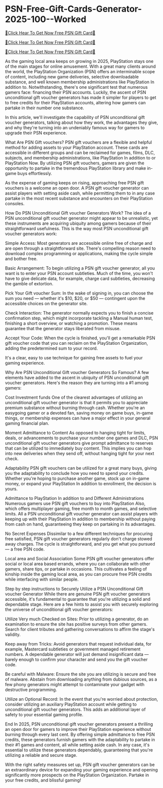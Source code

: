 # PSN-Free-Gift-Cards-Generator-2025-100--Worked

[🎁Click Hear To Get Now Free PSN Gift Card🎁](https://shakil.xebecreward.com/spsng/)

[🎁Click Hear To Get Now Free PSN Gift Card🎁](https://shakil.xebecreward.com/spsng/)

[🎁Click Hear To Get Now Free PSN Gift Card🎁](https://shakil.xebecreward.com/spsng/)



As the gaming local area keeps on growing in 2025, PlayStation stays one of the main stages for online amusement. With a great many clients around the world, the PlayStation Organization (PSN) offers an interminable scope of content, including new game deliveries, selective downloadable substance, and well known membership administrations like PlayStation In addition to. Notwithstanding, there's one significant test that numerous gamers face: financing their PSN accounts. Luckily, the ascent of PSN unconditional gift voucher generators has made it simpler for players to get to free credits for their PlayStation accounts, altering how gamers can partake in their number one substance.

In this article, we'll investigate the capability of PSN unconditional gift voucher generators, talking about how they work, the advantages they give, and why they're turning into an undeniably famous way for gamers to upgrade their PSN experience.

What Are PSN Gift vouchers? PSN gift vouchers are a flexible and helpful method for adding assets to your PlayStation account. These cards are accessible in different groups and can be reclaimed for games, films, DLC, subjects, and membership administrations, like PlayStation In addition to or PlayStation Now. By utilizing PSN gift vouchers, gamers are given the opportunity to partake in the tremendous PlayStation library and make in-game buys effortlessly.

As the expense of gaming keeps on rising, approaching free PSN gift vouchers is a welcome an open door. A PSN gift voucher generator can assist players with setting aside cash, while permitting them to in any case partake in the most recent substance and encounters on their PlayStation consoles.

How Do PSN Unconditional Gift voucher Generators Work? The idea of a PSN unconditional gift voucher generator might appear to be unrealistic, yet these instruments are acquiring ubiquity among gamers because of their straightforward usefulness. This is the way most PSN unconditional gift voucher generators work:

Simple Access: Most generators are accessible online free of charge and are open through a straightforward site. There's compelling reason need to download complex programming or applications, making the cycle simple and bother free.

Basic Arrangement: To begin utilizing a PSN gift voucher generator, all you want is to enter your PSN account subtleties. Much of the time, you won't have to give delicate data, for example, charge card subtleties, decreasing the gamble of extortion.

Pick Your Gift voucher Sum: In the wake of signing in, you can choose the sum you need — whether it's $10, $20, or $50 — contingent upon the accessible choices on the generator site.

Check Interaction: The generator normally expects you to finish a concise confirmation step, which might incorporate tackling a Manual human test, finishing a short overview, or watching a promotion. These means guarantee that the generator stays liberated from misuse.

Accept Your Code: When the cycle is finished, you'll get a remarkable PSN gift voucher code that you can reclaim on the PlayStation Organization, adding the predetermined sum to your record.

It's a clear, easy to use technique for gaining free assets to fuel your gaming experience.

Why Are PSN Unconditional Gift voucher Generators So Famous? A few elements have added to the ascent in ubiquity of PSN unconditional gift voucher generators. Here's the reason they are turning into a #1 among gamers:

Cost Investment funds One of the clearest advantages of utilizing an unconditional gift voucher generator is that it permits you to appreciate premium substance without burning through cash. Whether you're an easygoing gamer or a devoted fan, saving money on game buys, in-game things, or membership expenses can have a major effect in your general gaming financial plan.

Moment Admittance to Content As opposed to hanging tight for limits, deals, or advancements to purchase your number one games and DLC, PSN unconditional gift voucher generators give prompt admittance to reserves that can be utilized to immediately buy content. This implies you can hop into new deliveries when they send off, without hanging tight for your next check.

Adaptability PSN gift vouchers can be utilized for a great many buys, giving you the adaptability to conclude how you need to spend your credits. Whether you're hoping to purchase another game, stock up on in-game money, or expand your PlayStation In addition to enrollment, the decision is yours.

Admittance to PlayStation In addition to and Different Administrations Numerous gamers use PSN gift vouchers to buy into PlayStation Also, which offers multiplayer gaming, free month to month games, and selective limits. All a PSN unconditional gift voucher generator can assist players with keeping up with their PlayStation In addition to membership without paying from cash on hand, guaranteeing they keep on partaking in its advantages.

No Secret Expenses Dissimilar to a few different techniques for procuring free satisfied, PSN gift voucher generators regularly don't charge stowed away charges. The cycle is straightforward, and you get what you pursued — a free PSN code.

Local area and Social Association Some PSN gift voucher generators offer social or local area based errands, where you can collaborate with other gamers, share tips, or partake in occasions. This cultivates a feeling of kinship inside the gaming local area, as you can procure free PSN credits while interfacing with similar people.

Step by step instructions to Securely Utilize a PSN Unconditional Gift voucher Generator While there are genuine PSN gift voucher generators accessible, it's fundamental to guarantee that you're utilizing a solid and dependable stage. Here are a few hints to assist you with securely exploring the universe of unconditional gift voucher generators:

Utilize Very much Checked on Sites: Prior to utilizing a generator, do an examination to ensure the site has positive surveys from other gamers. Search for client tributes and gathering conversations to affirm the stage's validity.

Keep away from Tricks: Avoid generators that request individual data, for example, Mastercard subtleties or government managed retirement numbers. A dependable generator will just demand insignificant data — barely enough to confirm your character and send you the gift voucher code.

Be careful with Malware: Ensure the site you are utilizing is secure and free of malware. Abstain from downloading anything from dubious sources, as a few phony generators might attempt to contaminate your gadget with destructive programming.

Utilize an Optional Record: In the event that you're worried about protection, consider utilizing an auxiliary PlayStation account while getting to unconditional gift voucher generators. This adds an additional layer of safety to your essential gaming profile.

End In 2025, PSN unconditional gift voucher generators present a thrilling an open door for gamers to improve their PlayStation experience without burning through every last cent. By offering simple admittance to free PSN credits, these generators furnish gamers with the adaptability to partake in their #1 games and content, all while setting aside cash. In any case, it's essential to utilize these generators dependably, guaranteeing that you're utilizing a reliable and secure stage.

With the right safety measures set up, PSN gift voucher generators can be an extraordinary device for expanding your gaming experience and opening significantly more prospects on the PlayStation Organization. Partake in your free credits, and blissful gaming!
